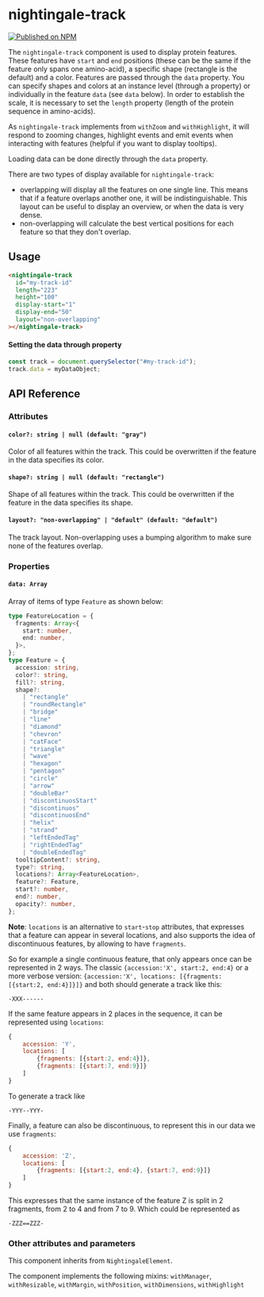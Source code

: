 # nightingale-track

[![Published on NPM](https://img.shields.io/npm/v/@nightingale-elements/nightingale-track.svg)](https://www.npmjs.com/package/@nightingale-elements/nightingale-track)

The `nightingale-track` component is used to display protein features. 
These features have `start` and `end` positions (these can be the same if the feature 
only spans one amino-acid), a specific shape (rectangle is the default) and a color. 
Features are passed through the `data` property. 
You can specify shapes and colors at an instance level (through a property) 
or individually in the feature `data` (see `data` below). In order to establish the scale, 
it is necessary to set the `length` property (length of the protein sequence in amino-acids).

As `nightingale-track` implements from `withZoom` and `withHighlight`, it will respond 
to zooming changes, highlight events and emit events when interacting with features 
(helpful if you want to display tooltips).

Loading data can be done directly through the `data` property.

There are two types of display available for `nightingale-track`:

- overlapping will display all the features on one single line. 
This means that if a feature overlaps another one, it will be indistinguishable. 
This layout can be useful to display an overview, or when the data is very dense.
- non-overlapping will calculate the best vertical positions for each feature so that they don't overlap.

## Usage

```html
<nightingale-track
  id="my-track-id"
  length="223"
  height="100"
  display-start="1"
  display-end="50"
  layout="non-overlapping"
></nightingale-track>
```

#### Setting the data through property

```typescript
const track = document.querySelector("#my-track-id");
track.data = myDataObject;
```

<!--
#### Setting data through &lt;data-loader&gt;

```
<nightingale-track length="770">
    <nightingale-feature-adapter id="adapter1">
        <data-loader>
          <source src="https://www.ebi.ac.uk/proteins/api/features/P05067?categories=PTM" />
        </data-loader>
    </nightingale-feature-adapter>
</nightingale-track>
``` -->

## API Reference

### Attributes

#### `color?: string | null (default: "gray")`

Color of all features within the track. This could be overwritten 
if the feature in the data specifies its color.

#### `shape?: string | null (default: "rectangle")`

Shape of all features within the track. This could be overwritten 
if the feature in the data specifies its shape.

#### `layout?: "non-overlapping" | "default" (default: "default")`

The track layout. Non-overlapping uses a bumping algorithm 
to make sure none of the features overlap.

### Properties

#### `data: Array`

Array of items of type `Feature` as shown below:

```typescript
type FeatureLocation = {
  fragments: Array<{
    start: number,
    end: number,
  }>,
};
type Feature = {
  accession: string,
  color?: string,
  fill?: string,
  shape?:
    | "rectangle"
    | "roundRectangle"
    | "bridge"
    | "line"
    | "diamond"
    | "chevron"
    | "catFace"
    | "triangle"
    | "wave"
    | "hexagon"
    | "pentagon"
    | "circle"
    | "arrow"
    | "doubleBar"
    | "discontinuosStart"
    | "discontinuos"
    | "discontinuosEnd"
    | "helix"
    | "strand"
    | "leftEndedTag"
    | "rightEndedTag"
    | "doubleEndedTag"
  tooltipContent?: string,
  type?: string,
  locations?: Array<FeatureLocation>,
  feature?: Feature,
  start?: number,
  end?: number,
  opacity?: number,
};
```

**Note**: `locations` is an alternative to `start`-`stop` attributes, 
that expresses that a feature can appear in several locations, and also supports the idea 
of discontinuous features, by allowing to have `fragments`.

So for example a single continuous feature, that only appears once can be represented in 2 ways. 
The classic `{accession:'X', start:2, end:4}` 
or a more verbose version: `{accession:'X', locations: [{fragments: [{start:2, end:4}]}]}` 
and both should generate a track like this:

```
-XXX------
```

If the same feature appears in 2 places in the sequence, it can be represented using `locations`:

```javascript
{
    accession: 'Y',
    locations: [
        {fragments: [{start:2, end:4}]},
        {fragments: [{start:7, end:9}]}
    ]
}
```

To generate a track like

```
-YYY--YYY-
```

Finally, a feature can also be discontinuous, to represent this in our data we use `fragments`:

```javascript
{
    accession: 'Z',
    locations: [
        {fragments: [{start:2, end:4}, {start:7, end:9}]}
    ]
}
```

This expresses that the same instance of the feature Z is split in 2 fragments, 
from 2 to 4 and from 7 to 9. Which could be represented as

```
-ZZZ==ZZZ-
```

### Other attributes and parameters

This component inherits from `NightingaleElement`.

The component implements the following mixins: `withManager`, `withResizable`, `withMargin`, `withPosition`, `withDimensions`, `withHighlight`
